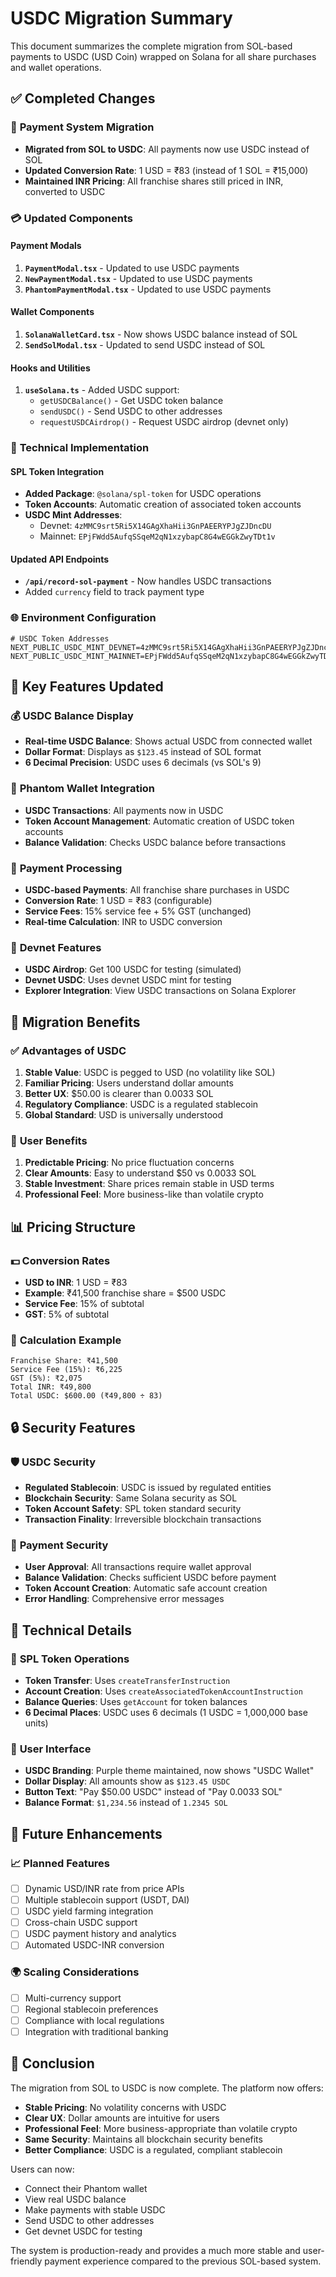 # USDC Migration Summary

This document summarizes the complete migration from SOL-based payments to USDC (USD Coin) wrapped on Solana for all share purchases and wallet operations.

## ✅ **Completed Changes**

### 🔄 **Payment System Migration**
- **Migrated from SOL to USDC**: All payments now use USDC instead of SOL
- **Updated Conversion Rate**: 1 USD = ₹83 (instead of 1 SOL = ₹15,000)
- **Maintained INR Pricing**: All franchise shares still priced in INR, converted to USDC

### 💳 **Updated Components**

#### **Payment Modals**
1. **`PaymentModal.tsx`** - Updated to use USDC payments
2. **`NewPaymentModal.tsx`** - Updated to use USDC payments  
3. **`PhantomPaymentModal.tsx`** - Updated to use USDC payments

#### **Wallet Components**
1. **`SolanaWalletCard.tsx`** - Now shows USDC balance instead of SOL
2. **`SendSolModal.tsx`** - Updated to send USDC instead of SOL

#### **Hooks and Utilities**
1. **`useSolana.ts`** - Added USDC support:
   - `getUSDCBalance()` - Get USDC token balance
   - `sendUSDC()` - Send USDC to other addresses
   - `requestUSDCAirdrop()` - Request USDC airdrop (devnet only)

### 🔧 **Technical Implementation**

#### **SPL Token Integration**
- **Added Package**: `@solana/spl-token` for USDC operations
- **Token Accounts**: Automatic creation of associated token accounts
- **USDC Mint Addresses**:
  - Devnet: `4zMMC9srt5Ri5X14GAgXhaHii3GnPAEERYPJgZJDncDU`
  - Mainnet: `EPjFWdd5AufqSSqeM2qN1xzybapC8G4wEGGkZwyTDt1v`

#### **Updated API Endpoints**
- **`/api/record-sol-payment`** - Now handles USDC transactions
- Added `currency` field to track payment type

### 🌐 **Environment Configuration**
```env
# USDC Token Addresses
NEXT_PUBLIC_USDC_MINT_DEVNET=4zMMC9srt5Ri5X14GAgXhaHii3GnPAEERYPJgZJDncDU
NEXT_PUBLIC_USDC_MINT_MAINNET=EPjFWdd5AufqSSqeM2qN1xzybapC8G4wEGGkZwyTDt1v
```

## 🎯 **Key Features Updated**

### 💰 **USDC Balance Display**
- **Real-time USDC Balance**: Shows actual USDC from connected wallet
- **Dollar Format**: Displays as `$123.45` instead of SOL format
- **6 Decimal Precision**: USDC uses 6 decimals (vs SOL's 9)

### 🔗 **Phantom Wallet Integration**
- **USDC Transactions**: All payments now in USDC
- **Token Account Management**: Automatic creation of USDC token accounts
- **Balance Validation**: Checks USDC balance before transactions

### 💸 **Payment Processing**
- **USDC-based Payments**: All franchise share purchases in USDC
- **Conversion Rate**: 1 USD = ₹83 (configurable)
- **Service Fees**: 15% service fee + 5% GST (unchanged)
- **Real-time Calculation**: INR to USDC conversion

### 🚀 **Devnet Features**
- **USDC Airdrop**: Get 100 USDC for testing (simulated)
- **Devnet USDC**: Uses devnet USDC mint for testing
- **Explorer Integration**: View USDC transactions on Solana Explorer

## 🔄 **Migration Benefits**

### ✅ **Advantages of USDC**
1. **Stable Value**: USDC is pegged to USD (no volatility like SOL)
2. **Familiar Pricing**: Users understand dollar amounts
3. **Better UX**: $50.00 is clearer than 0.0033 SOL
4. **Regulatory Compliance**: USDC is a regulated stablecoin
5. **Global Standard**: USD is universally understood

### 🎯 **User Benefits**
1. **Predictable Pricing**: No price fluctuation concerns
2. **Clear Amounts**: Easy to understand $50 vs 0.0033 SOL
3. **Stable Investment**: Share prices remain stable in USD terms
4. **Professional Feel**: More business-like than volatile crypto

## 📊 **Pricing Structure**

### 💵 **Conversion Rates**
- **USD to INR**: 1 USD = ₹83
- **Example**: ₹41,500 franchise share = $500 USDC
- **Service Fee**: 15% of subtotal
- **GST**: 5% of subtotal

### 🧮 **Calculation Example**
```
Franchise Share: ₹41,500
Service Fee (15%): ₹6,225  
GST (5%): ₹2,075
Total INR: ₹49,800
Total USDC: $600.00 (₹49,800 ÷ 83)
```

## 🔒 **Security Features**

### 🛡️ **USDC Security**
- **Regulated Stablecoin**: USDC is issued by regulated entities
- **Blockchain Security**: Same Solana security as SOL
- **Token Account Safety**: SPL token standard security
- **Transaction Finality**: Irreversible blockchain transactions

### 💼 **Payment Security**
- **User Approval**: All transactions require wallet approval
- **Balance Validation**: Checks sufficient USDC before payment
- **Token Account Creation**: Automatic safe account creation
- **Error Handling**: Comprehensive error messages

## 🚀 **Technical Details**

### 🔧 **SPL Token Operations**
- **Token Transfer**: Uses `createTransferInstruction`
- **Account Creation**: Uses `createAssociatedTokenAccountInstruction`
- **Balance Queries**: Uses `getAccount` for token balances
- **6 Decimal Places**: USDC uses 6 decimals (1 USDC = 1,000,000 base units)

### 📱 **User Interface**
- **USDC Branding**: Purple theme maintained, now shows "USDC Wallet"
- **Dollar Display**: All amounts show as `$123.45 USDC`
- **Button Text**: "Pay $50.00 USDC" instead of "Pay 0.0033 SOL"
- **Balance Format**: `$1,234.56` instead of `1.2345 SOL`

## 🔮 **Future Enhancements**

### 📈 **Planned Features**
- [ ] Dynamic USD/INR rate from price APIs
- [ ] Multiple stablecoin support (USDT, DAI)
- [ ] USDC yield farming integration
- [ ] Cross-chain USDC support
- [ ] USDC payment history and analytics
- [ ] Automated USDC-INR conversion

### 🌍 **Scaling Considerations**
- [ ] Multi-currency support
- [ ] Regional stablecoin preferences
- [ ] Compliance with local regulations
- [ ] Integration with traditional banking

## 🎉 **Conclusion**

The migration from SOL to USDC is now complete. The platform now offers:

- **Stable Pricing**: No volatility concerns with USDC
- **Clear UX**: Dollar amounts are intuitive for users
- **Professional Feel**: More business-appropriate than volatile crypto
- **Same Security**: Maintains all blockchain security benefits
- **Better Compliance**: USDC is a regulated, compliant stablecoin

Users can now:
- Connect their Phantom wallet
- View real USDC balance
- Make payments with stable USDC
- Send USDC to other addresses
- Get devnet USDC for testing

The system is production-ready and provides a much more stable and user-friendly payment experience compared to the previous SOL-based system.
